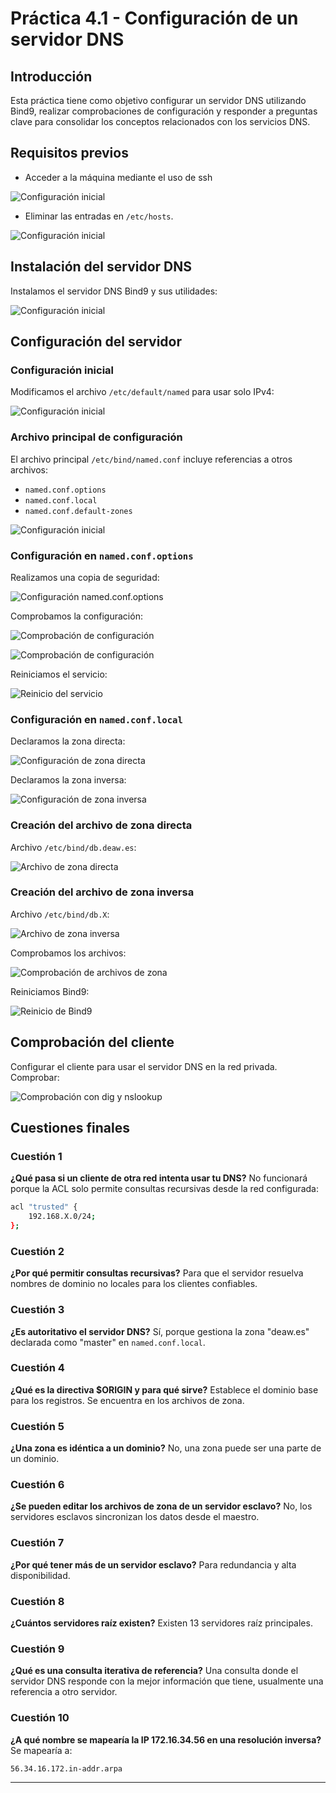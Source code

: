 # Práctica 4.1 - Configuración de un servidor DNS

## Introducción
Esta práctica tiene como objetivo configurar un servidor DNS utilizando Bind9, realizar comprobaciones de configuración y responder a preguntas clave para consolidar los conceptos relacionados con los servicios DNS.

## Requisitos previos

- Acceder a la máquina mediante el uso de ssh
  
![Configuración inicial](images/1.png)

- Eliminar las entradas en `/etc/hosts`.

![Configuración inicial](images/2.png)


## Instalación del servidor DNS
Instalamos el servidor DNS Bind9 y sus utilidades:

![Configuración inicial](images/3.png)

## Configuración del servidor

### Configuración inicial
Modificamos el archivo `/etc/default/named` para usar solo IPv4:

![Configuración inicial](images/5.png)

### Archivo principal de configuración
El archivo principal `/etc/bind/named.conf` incluye referencias a otros archivos:
- `named.conf.options`
- `named.conf.local`
- `named.conf.default-zones`

![Configuración inicial](images/6.png)

### Configuración en `named.conf.options`
Realizamos una copia de seguridad:

![Configuración named.conf.options](images/7.png)

Comprobamos la configuración:

![Comprobación de configuración](images/8.png)

![Comprobación de configuración](images/9.png)

Reiniciamos el servicio:

![Reinicio del servicio](images/11.png)

### Configuración en `named.conf.local`
Declaramos la zona directa:

![Configuración de zona directa](images/12.png)

Declaramos la zona inversa:

![Configuración de zona inversa](images/14.png)

### Creación del archivo de zona directa
Archivo `/etc/bind/db.deaw.es`:

![Archivo de zona directa](images/13.png)

### Creación del archivo de zona inversa
Archivo `/etc/bind/db.X`:

![Archivo de zona inversa](images/19.png)

Comprobamos los archivos:

![Comprobación de archivos de zona](images/16.png)

Reiniciamos Bind9:

![Reinicio de Bind9](images/17.png)

## Comprobación del cliente
Configurar el cliente para usar el servidor DNS en la red privada. Comprobar:

![Comprobación con dig y nslookup](images/18.png)

## Cuestiones finales

### Cuestión 1
**¿Qué pasa si un cliente de otra red intenta usar tu DNS?**
No funcionará porque la ACL solo permite consultas recursivas desde la red configurada:
```bash
acl "trusted" {
    192.168.X.0/24;
};
```

### Cuestión 2
**¿Por qué permitir consultas recursivas?**
Para que el servidor resuelva nombres de dominio no locales para los clientes confiables.

### Cuestión 3
**¿Es autoritativo el servidor DNS?**
Sí, porque gestiona la zona "deaw.es" declarada como "master" en `named.conf.local`.

### Cuestión 4
**¿Qué es la directiva $ORIGIN y para qué sirve?**
Establece el dominio base para los registros. Se encuentra en los archivos de zona.

### Cuestión 5
**¿Una zona es idéntica a un dominio?**
No, una zona puede ser una parte de un dominio.

### Cuestión 6
**¿Se pueden editar los archivos de zona de un servidor esclavo?**
No, los servidores esclavos sincronizan los datos desde el maestro.

### Cuestión 7
**¿Por qué tener más de un servidor esclavo?**
Para redundancia y alta disponibilidad.

### Cuestión 8
**¿Cuántos servidores raíz existen?**
Existen 13 servidores raíz principales.

### Cuestión 9
**¿Qué es una consulta iterativa de referencia?**
Una consulta donde el servidor DNS responde con la mejor información que tiene, usualmente una referencia a otro servidor.

### Cuestión 10
**¿A qué nombre se mapearía la IP 172.16.34.56 en una resolución inversa?**
Se mapearía a:
```text
56.34.16.172.in-addr.arpa
```

---
